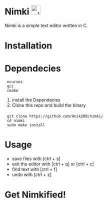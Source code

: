 # Nimki <img width="30" height="30" alt="nimki-modified" src="https://github.com/user-attachments/assets/4a0105ec-67ad-49d3-bc9e-3e00130069b3" />


Nimki is a simple text editor written in C.
# Installation
  # Dependecies
     ncurses
     gcc
     cmake
     
1. install the Dependecies
2. Clone this repo and build the binary
####
     git clone https://github.com/Anik200/nimki/
     cd nimki
     sudo make install
     
# Usage
- save files with [ctrl + s]
- exit the editor with [ctrl + q] or [ctrl + c]
- find text with [ctrl + f] 
- undo with [ctrl + z]
     
# Get Nimkified!
